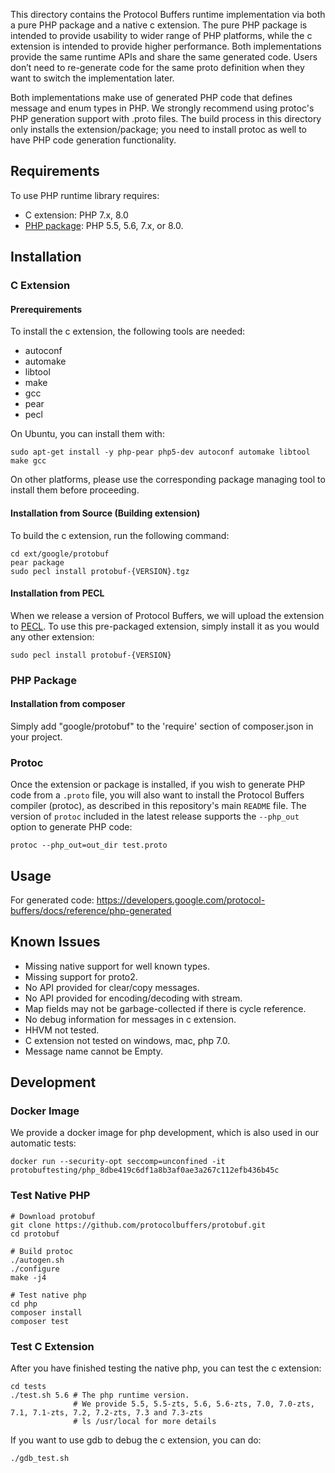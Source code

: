 This directory contains the Protocol Buffers runtime implementation via both a
pure PHP package and a native c extension. The pure PHP package is intended to
provide usability to wider range of PHP platforms, while the c extension is
intended to provide higher performance. Both implementations provide the same
runtime APIs and share the same generated code. Users don’t need to re-generate
code for the same proto definition when they want to switch the implementation
later.

Both implementations make use of generated PHP code that defines message and
enum types in PHP. We strongly recommend using protoc's PHP generation support
with .proto files. The build process in this directory only installs the
extension/package; you need to install protoc as well to have PHP code
generation functionality.

## Requirements

To use PHP runtime library requires:

- C extension: PHP 7.x, 8.0
- [PHP package](http://php.net/downloads.php): PHP 5.5, 5.6, 7.x, or 8.0.

## Installation

### C Extension

#### Prerequirements

To install the c extension, the following tools are needed:
* autoconf
* automake
* libtool
* make
* gcc
* pear
* pecl

On Ubuntu, you can install them with:
```
sudo apt-get install -y php-pear php5-dev autoconf automake libtool make gcc
```
On other platforms, please use the corresponding package managing tool to
install them before proceeding.

#### Installation from Source (Building extension)

To build the c extension, run the following command:
```
cd ext/google/protobuf
pear package
sudo pecl install protobuf-{VERSION}.tgz
```

#### Installation from PECL

When we release a version of Protocol Buffers, we will upload the extension to
[PECL](https://pecl.php.net/). To use this pre-packaged extension, simply
install it as you would any other extension:

```
sudo pecl install protobuf-{VERSION}
```

### PHP Package

#### Installation from composer

Simply add "google/protobuf" to the 'require' section of composer.json in your
project.

### Protoc

Once the extension or package is installed, if you wish to generate PHP code
from a `.proto` file, you will also want to install the Protocol Buffers
compiler (protoc), as described in this repository's main `README` file.  The
version of `protoc` included in the latest release supports the `--php_out`
option to generate PHP code:
```
protoc --php_out=out_dir test.proto
```

## Usage

For generated code:
  https://developers.google.com/protocol-buffers/docs/reference/php-generated

Known Issues
------------

* Missing native support for well known types.
* Missing support for proto2.
* No API provided for clear/copy messages.
* No API provided for encoding/decoding with stream.
* Map fields may not be garbage-collected if there is cycle reference.
* No debug information for messages in c extension.
* HHVM not tested.
* C extension not tested on windows, mac, php 7.0.
* Message name cannot be Empty.

## Development

### Docker Image

We provide a docker image for php development, which is also used in our automatic tests:
```
docker run --security-opt seccomp=unconfined -it protobuftesting/php_8dbe419c6df1a8b3af0ae3a267c112efb436b45c
```

### Test Native PHP

```
# Download protobuf
git clone https://github.com/protocolbuffers/protobuf.git
cd protobuf

# Build protoc
./autogen.sh
./configure
make -j4

# Test native php
cd php
composer install
composer test
```

### Test C Extension

After you have finished testing the native php, you can test the c extension:
```
cd tests
./test.sh 5.6 # The php runtime version.
              # We provide 5.5, 5.5-zts, 5.6, 5.6-zts, 7.0, 7.0-zts, 7.1, 7.1-zts, 7.2, 7.2-zts, 7.3 and 7.3-zts
              # ls /usr/local for more details
```

If you want to use gdb to debug the c extension, you can do:
```
./gdb_test.sh
```
